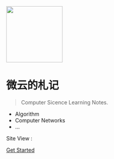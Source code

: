 <img width="150px" src="_media/LogoMakr_1J56bI.png">

# 微云的札记

> Computer Sicence Learning Notes.

- Algorithm
- Computer Networks
- ...

<span id="busuanzi_container_site_pv">Site View : <span id="busuanzi_value_site_pv">

[Get Started](README.md)

